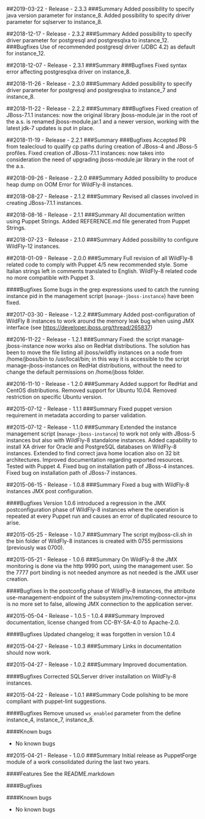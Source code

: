 ##2019-03-22 - Release - 2.3.3
###Summary
Added possibility to specify java version parameter for instance_8.
Added possibility to specify driver parameter for sqlserver to instance_8.

##2018-12-17 - Release - 2.3.2
###Summary
Added possibility to specify driver parameter for postgresql and postgresqlxa to instance_12.
###Bugfixes
Use of recommended postgresql driver (JDBC 4.2) as default for instance_12.

##2018-12-07 - Release - 2.3.1
###Summary
###Bugfixes
Fixed syntax error affecting postgresqlxa driver on instance_8.

##2018-11-26 - Release - 2.3.0
###Summary
Added possibility to specify driver parameter for postgresql and postgresqlxa to instance_7 and instance_8.

##2018-11-22 - Release - 2.2.2
###Summary
###Bugfixes
Fixed creation of JBoss-7.1.1 instances: now the original library jboss-module.jar in the root of the a.s. is
renamed jboss-module.jar.1 and a newer version, working with the latest jdk-7 updates is put in place.

##2018-11-19 - Release - 2.2.1
###Summary
###Bugfixes
Accepted PR from tealecloud to qualify cp paths during creation of JBoss-4 and JBoss-5 profiles.
Fixed creation of JBoss-7.1.1 instances: now takes into consideration the need of
upgrading jboss-module.jar library in the root of the a.s.

##2018-09-26 - Release - 2.2.0
###Summary
Added possibility to produce heap dump on OOM Error for WildFly-8 instances.

##2018-08-27 - Release - 2.1.2
###Summary
Revised all classes involved in creating JBoss-7.1.1 instances.

##2018-08-16 - Release - 2.1.1
###Summary
All documentation written using Puppet Strings.
Added REFERENCE.md file generated from Puppet Strings.

##2018-07-23 - Release - 2.1.0
###Summary
Added possibility to configure WildFly-12 instances.

##2018-01-09 - Release - 2.0.0
###Summary
Full revision of all WildFly-8 related code to comply with Puppet 4/5 new recommended style.
Some Italian strings left in comments translated to English.
WildFly-8 related code no more compatible with Puppet 3.

####Bugfixes
Some bugs in the grep expressions used to catch the running instance pid in the management script (`manage-jboss-instance`) have been fixed.

##2017-03-30 - Release - 1.2.2
###Summary
Added post-configuration of WildFly 8 instances to work around the memory leak bug when using JMX interface (see https://developer.jboss.org/thread/265837)

##2016-11-22 - Release - 1.2.1
###Summary
Fixed: the script manage-jboss-instance now works also on RedHat distributions. The solution has been to move the file listing all jboss/wildfly instances on a node from /home/jboss/bin to /usr/local/bin; in this way it is accessible to the script manage-jboss-instances on RedHat distributions, without the need to change the default permissions on /home/jboss folder.

##2016-11-10 - Release - 1.2.0
###Summary
Added support for RedHat and CentOS distributions.
Removed support for Ubuntu 10.04.
Removed restriction on specific Ubuntu version.

##2015-07-12 - Release - 1.1.1
###Summary
Fixed puppet version requirement in metadata according to parser validation.

##2015-07-12 - Release - 1.1.0
###Summary
Extended the instance management script (`manage-jboss-instance`) to work not only with JBoss-5 instances but also with WildFly-8 standalone instances.
Added capability to install XA driver for Oracle and PostgreSQL databases on WildFly-8 instances.
Extended to find correct java home location also on 32 bit architectures.
Improved documentation regarding exported resources.
Tested with Puppet 4.
Fixed bug on installation path of JBoss-4 instances.
Fixed bug on installation path of JBoss-7 instances.

##2015-06-15 - Release - 1.0.8
###Summary
Fixed a bug with WildFly-8 instances JMX post configuration.

####Bugfixes
Version 1.0.6 introduced a regression in the JMX postconfiguration phase of WildFly-8 instances where the operation is repeated at every Puppet run and causes an error of duplicated resource to arise.

##2015-05-25 - Release - 1.0.7
###Summary
The script myjboss-cli.sh in the bin folder of WildFly-8 instances is created with 0755 permissions (previously was 0700).

##2015-05-21 - Release - 1.0.6
###Summary
On WildFly-8 the JMX monitoring is done via the http 9990 port, using the management user. So the 7777 port binding is not needed anymore as not needed is the JMX user creation.

####Bugfixes
In the postconfig phase of WildFly-8 instances, the attribute use-management-endpoint of the subsystem jmx/remoting-connector=jmx is no more set to false, allowing JMX connection to the application server.

##2015-05-04 - Release - 1.0.5 - 1.0.4
###Summary
Improved documentation, license changed from CC-BY-SA-4.0 to Apache-2.0.

####Bugfixes
Updated changelog; it was forgotten in version 1.0.4

##2015-04-27 - Release - 1.0.3
###Summary
Links in documentation should now work.

##2015-04-27 - Release - 1.0.2
###Summary
Improved documentation.

####Bugfixes
Corrected SQLServer driver installation on WildFly-8 instances.

##2015-04-22 - Release - 1.0.1
###Summary
Code polishing to be more compliant with puppet-lint suggestions.

####Bugfixes
Remove unused `ws_enabled` parameter from the define instance_4, instance_7, instance_8.

####Known bugs
* No known bugs

##2015-04-21 - Release - 1.0.0
###Summary
Initial release as PuppetForge module of a work consolidated during the last two years.

####Features
See the README.markdown

####Bugfixes

####Known bugs
* No known bugs
